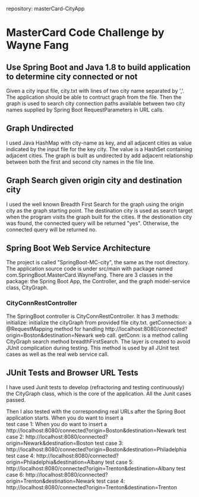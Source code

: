 repository: masterCard-CityApp
# MasterCard Code Challenge by Wayne Fang
## Use Spring Boot and Java 1.8 to build application to determine city connected or not
Given a city input file, city.txt with lines of two city name separated by ','. The application should
be able to contruct graph from the file. Then the graph is used to search city connection paths available
between two city names supplied by Spring Boot RequestParameters in URL calls.

## Graph Undirected
I used Java HashMap with city-name as key, and all adjacent cities as value indicated by the input file for the key city.
The value is a HashSet containing adjacent cities. The graph is built as undirected by add adjacent relationship between
both the first and second city names in the file line.

## Graph Search given origin city and destination city
I used the well known Breadth First Search for the graph using the origin city as the graph starting point. The destination 
city is used as search target when the program visits the graph built for the cities. If the destionation city was found, the
connected query will be returned "yes". Otherwise, the connected query will be returned no.

## Spring Boot Web Service Architecture
The project is called "SpringBoot-MC-city", the same as the root directory. The application source code is under src/main with 
package named com.SpringBoot.MasterCard.WayneFang. There are 3 classes in the package: the Spring Boot App, the Controller, and
the graph model-service class, CityGraph.

### CityConnRestController
The SpringBoot controller is CityConnRestController. It has 3 methods:
initialize: initialize the cityGraph from provided file city.txt.
getConnection: a @RequestMapping method for handling http://localhost:8080/connected?origin=Boston&destination=Newark web call.
getConn: is a method calling CityGraph search method breadthFirstSearch. The layer is created to avoid JUnit complication during 
testing. This method is used by all JUnit test cases as well as the real web service call.

## JUnit Tests and  Browser URL Tests
I have used Junit tests to develop (refractoring and testing continuously) the CityGraph class, which is the core of the application.
All the Junit cases passed. 

Then I also tested with the corresponding real URLs after the Spring Boot application starts. When you do want to insert a <br />
test case 1: When you do want to insert a <br />
http://localhost:8080/connected?origin=Boston&destination=Newark
test case 2:
http://localhost:8080/connected?origin=Newark&destination=Boston
test case 3:
http://localhost:8080/connected?origin=Boston&destination=Philadelphia
test case 4:
http://localhost:8080/connected?origin=Philadelphia&destination=Albany
test case 5:
http://localhost:8080/connected?origin=Trenton&destination=Albany
test case 6:
http://localhost:8080/connected?origin=Trenton&destination=Newark
test case 4:
http://localhost:8080/connected?origin=Trenton&destination=Trenton


